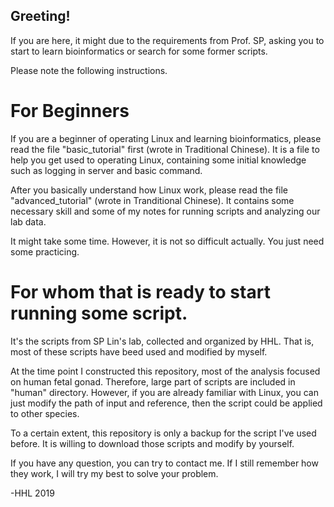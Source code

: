 
## Greeting! 
If you are here, it might due to the requirements from Prof. SP, asking you to start to learn bioinformatics or search for some former scripts.

Please note the following instructions.


# For Beginners
If you are a beginner of operating Linux and learning bioinformatics, please read the file "basic_tutorial" first (wrote in Traditional Chinese).
It is a file to help you get used to operating Linux, containing some initial knowledge such as logging in server and basic command.


After you basically understand how Linux work, please read the file "advanced_tutorial" (wrote in Tranditional Chinese).
It contains some necessary skill and some of my notes for running scripts and analyzing our lab data.


It might take some time.
However, it is not so difficult actually.
You just need some practicing.


# For whom that is ready to start running some script.
It's the scripts from SP Lin's lab, collected and organized by HHL.
That is, most of these scripts have beed used and modified by myself.


At the time point I constructed this repository, most of the analysis focused on human fetal gonad.
Therefore, large part of scripts are included in "human" directory.
However, if you are already familiar with Linux, you can just modify the path of input and reference, then the script could be applied to other species.


To a certain extent, this repository is only a backup for the script I've used before.
It is willing to download those scripts and modify by yourself.


If you have any question, you can try to contact me.
If I still remember how they work, I will try my best to solve your problem.


-HHL 2019


